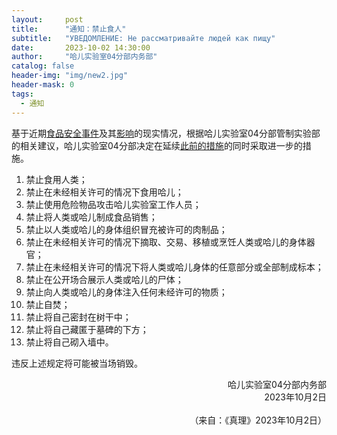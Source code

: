 ```yaml
---
layout:     post
title:      "通知：禁止食人"
subtitle:   "УВЕДОМЛЕНИЕ: Не рассматривайте людей как пищу"
date:       2023-10-02 14:30:00
author:     "哈儿实验室04分部内务部"
catalog: false
header-img: "img/new2.jpg"
header-mask: 0
tags:
  - 通知
---
```


基于近期[食品安全事件](https://khayer.cn/2023/07/24/%E9%A3%9F%E5%93%81%E5%8E%82%E5%92%8C%E5%8C%BB%E9%99%A2%E8%A2%AB%E6%90%9C%E6%9F%A5/)及其[影响](https://khayer.cn/2023/09/16/%E5%93%88%E5%84%BF%E5%AE%9E%E9%AA%8C%E5%AE%A404%E5%88%86%E9%83%A8%E5%85%AC%E5%B8%83%E9%A3%9F%E5%93%81%E5%AE%89%E5%85%A8%E4%BA%8B%E4%BB%B6%E7%9A%84%E9%83%A8%E5%88%86%E4%BF%A1%E6%81%AF/)的现实情况，根据哈儿实验室04分部管制实验部的相关建议，哈儿实验室04分部决定在延续[此前的措施](https://khayer.cn/2023/09/16/%E9%80%9A%E7%9F%A5-%E8%AF%B7%E6%B3%A8%E6%84%8F%E9%A3%9F%E5%93%81%E5%AE%89%E5%85%A8/)的同时采取进一步的措施。

1. 禁止食用人类；
2. 禁止在未经相关许可的情况下食用哈儿；
3. 禁止使用危险物品攻击哈儿实验室工作人员；
4. 禁止将人类或哈儿制成食品销售；
5. 禁止以人类或哈儿的身体组织冒充被许可的肉制品；
6. 禁止在未经相关许可的情况下摘取、交易、移植或烹饪人类或哈儿的身体器官；
7. 禁止在未经相关许可的情况下将人类或哈儿身体的任意部分或全部制成标本；
8. 禁止在公开场合展示人类或哈儿的尸体；
9. 禁止向人类或哈儿的身体注入任何未经许可的物质；
10. 禁止自焚；
11. 禁止将自己密封在树干中；
12. 禁止将自己藏匿于墓碑的下方；
13. 禁止将自己砌入墙中。

违反上述规定将可能被当场销毁。
<div style="text-align: right">哈儿实验室04分部内务部</div>
<div style="text-align: right">2023年10月2日</div><br>
<div style="text-align: right">（来自：《真理》2023年10月2日）</div>